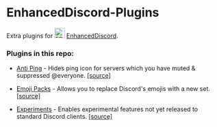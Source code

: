 # EnhancedDiscord-Plugins
Extra plugins for <img src="https://enhanceddiscord.com/logo.png" alt="ED icon" height="24" width="24"> [EnhancedDiscord](https://github.com/joe27g/EnhancedDiscord/).

### Plugins in this repo:
- [Anti Ping](/anti_ping.md) - Hides ping icon for servers which you have muted & suppressed @​everyone. [[source]](/anti_ping.js)

- [Emoji Packs](/emoji_packs.md) - Allows you to replace Discord's emojis with a new set. [[source]](/emoji_packs.js)

- [Experiments](/experiments.md) - Enables experimental features not yet released to standard Discord clients. [[source]](/experiments.js)
